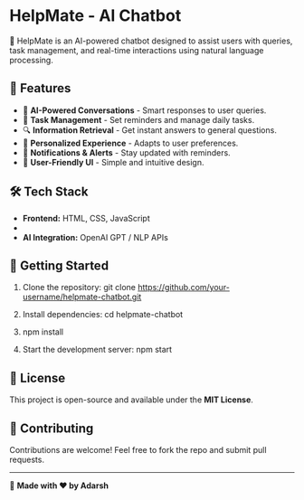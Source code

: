 # HelpMate - AI Chatbot

🚀 HelpMate is an AI-powered chatbot designed to assist users with queries, task management, and real-time interactions using natural language processing.

## 🌟 Features
- 🤖 **AI-Powered Conversations** - Smart responses to user queries.
- 📌 **Task Management** - Set reminders and manage daily tasks.
- 🔍 **Information Retrieval** - Get instant answers to general questions.
- 🎯 **Personalized Experience** - Adapts to user preferences.
- 🔔 **Notifications & Alerts** - Stay updated with reminders.
- 🎨 **User-Friendly UI** - Simple and intuitive design.

## 🛠 Tech Stack
- **Frontend:** HTML, CSS, JavaScript
- 
- **AI Integration:** OpenAI GPT / NLP APIs

## 🚀 Getting Started
1. Clone the repository: git clone https://github.com/your-username/helpmate-chatbot.git
  
2. Install dependencies: cd helpmate-chatbot

3. npm install

4. Start the development server:
   npm start

## 📜 License
This project is open-source and available under the **MIT License**.

## 🙌 Contributing
Contributions are welcome! Feel free to fork the repo and submit pull requests.

---
🌟 **Made with ❤️ by Adarsh**
